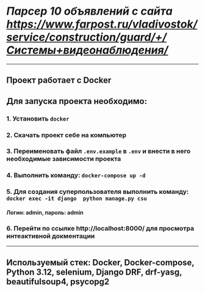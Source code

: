 # ***Парсер 10 объявлений с сайта https://www.farpost.ru/vladivostok/service/construction/guard/+/Системы+видеонаблюдения/***
___________________
## **Проект работает с Docker**

## Для запуска проекта необходимо:
### 1. Установить `docker`
### 2. Скачать проект себе на компьютер
### 3. Переименовать файл `.env.example` в `.env` и внести в него необходимые зависимости проекта 
### 4. Выполнить команду: `docker-compose up -d`
### 5. Для создания суперпользователя выполнить команду: `docker exec -it django  python manage.py csu` 
#### Логин: admin, пароль: admin
### 6. Перейти по ссылке http://localhost:8000/ для просмотра интеактивной докментации
___
## Используемый стек: Docker, Docker-compose, Python 3.12, selenium, Django DRF, drf-yasg, beautifulsoup4, psycopg2

